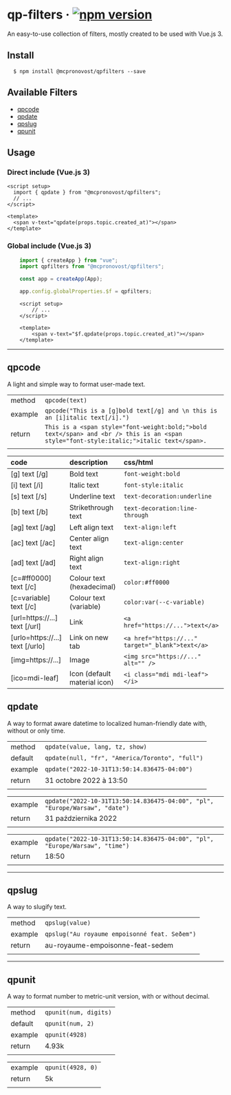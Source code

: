# qp-filters &middot; [![npm version](https://img.shields.io/npm/v/@mcpronovost/qpfilters.svg?style=flat)](https://www.npmjs.com/package/@mcpronovost/qpfilters)

An easy-to-use collection of filters, mostly created to be used with Vue.js 3.

## Install

```
  $ npm install @mcpronovost/qpfilters --save
```

## Available Filters

* [qpcode](#qpcode)
* [qpdate](#qpdate)
* [qpslug](#qpslug)
* [qpunit](#qpunit)

## Usage

### Direct include (Vue.js 3)

``` vue
<script setup>
  import { qpdate } from "@mcpronovost/qpfilters";
  // ...
</script>

<template>
  <span v-text="qpdate(props.topic.created_at)"></span>
</template>
```

### Global include (Vue.js 3)

``` javascript
    import { createApp } from "vue";
    import qpfilters from "@mcpronovost/qpfilters";

    const app = createApp(App);

    app.config.globalProperties.$f = qpfilters;
```

``` vue
    <script setup>
        // ...
    </script>

    <template>
        <span v-text="$f.qpdate(props.topic.created_at)"></span>
    </template>
```

--------------------------------------------------------------------

## qpcode

A light and simple way to format user-made text.

| | |
| :-- | :-- |
| method | `qpcode(text)` |
| example | `qpcode("This is a [g]bold text[/g] and \n this is an [i]italic text[/i].")` |
| return | `This is a <span style="font-weight:bold;">bold text</span> and <br /> this is an <span style="font-style:italic;">italic text</span>.` |
| | |

| code | description | css/html |
| :-- | :-- | :-- |
| [g] text [/g] | Bold text | `font-weight:bold` |
| [i] text [/i] | Italic text | `font-style:italic` |
| [s] text [/s] | Underline text | `text-decoration:underline` |
| [b] text [/b] | Strikethrough text | `text-decoration:line-through` |
| [ag] text [/ag] | Left align text | `text-align:left` |
| [ac] text [/ac] | Center align text | `text-align:center` |
| [ad] text [/ad] | Right align text | `text-align:right` |
| [c=#ff0000] text [/c] | Colour text (hexadecimal) | `color:#ff0000` |
| [c=variable] text [/c] | Colour text (variable) | `color:var(--c-variable)` |
| [url=https://...] text [/url] | Link | `<a href="https://...">text</a>` |
| [urlo=https://...] text [/urlo] | Link on new tab | `<a href="https://..." target="_blank">text</a>` |
| [img=https://...] | Image | `<img src="https://..." alt="" />` |
| [ico=mdi-leaf] | Icon (default material icon) | `<i class="mdi mdi-leaf"></i>` |

## qpdate

A way to format aware datetime to localized human-friendly date with, without or only time.

| | |
| :-- | :-- |
| method | `qpdate(value, lang, tz, show)` |
| default | `qpdate(null, "fr", "America/Toronto", "full")` |
| example | `qpdate("2022-10-31T13:50:14.836475-04:00")` |
| return | 31 octobre 2022 à 13:50 |
| | |

| | |
| :-- | :-- |
| example | `qpdate("2022-10-31T13:50:14.836475-04:00", "pl", "Europe/Warsaw", "date")` |
| return | 31 października 2022 |
| | |

| | |
| :-- | :-- |
| example | `qpdate("2022-10-31T13:50:14.836475-04:00", "pl", "Europe/Warsaw", "time")` |
| return | 18:50 |
| | |

--------------------------------------------------------------------

## qpslug

A way to slugify text.

| | |
| :-- | :-- |
| method | `qpslug(value)` |
| example | `qpslug("Au royaume empoisonné feat. Seðem")` |
| return | au-royaume-empoisonne-feat-sedem |
| | |

--------------------------------------------------------------------

## qpunit

A way to format number to metric-unit version, with or without decimal.

| | |
| :-- | :-- |
| method | `qpunit(num, digits)` |
| default | `qpunit(num, 2)` |
| example | `qpunit(4928)` |
| return | 4.93k |
| | |

| | |
| :-- | :-- |
| example | `qpunit(4928, 0)` |
| return | 5k |
| | |
